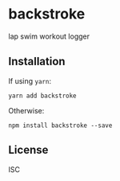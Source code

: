 # backstroke

lap swim workout logger

## Installation

If using `yarn`:
```
yarn add backstroke
```

Otherwise:
```
npm install backstroke --save
```

## License

ISC